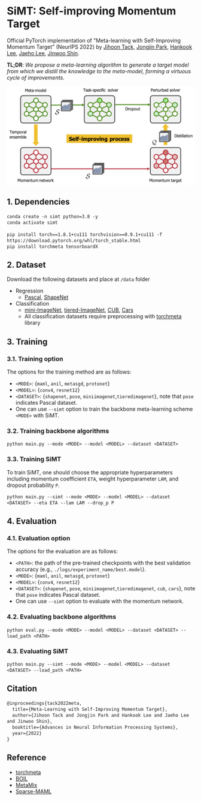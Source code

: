 # SiMT: Self-improving Momentum Target

Official PyTorch implementation of "Meta-learning with Self-Improving Momentum Target" (NeurIPS 2022) by 
[Jihoon Tack](https://jihoontack.github.io/),
[Jongjin Park](https://scholar.google.com/citations?user=F9DGEgEAAAAJ&hl=ko),
[Hankook Lee](https://hankook.github.io/),
[Jaeho Lee](https://jaeho-lee.github.io/),
[Jinwoo Shin](https://alinlab.kaist.ac.kr/shin.html).

**TL;DR**: *We propose a meta-learning algorithm to generate a target model from which we distill the knowledge to the meta-model, forming a virtuous cycle of improvements.*

<p align="center">
    <img src=figure/concept_figure.png width="900"> 
</p>

## 1. Dependencies
```
conda create -n simt python=3.8 -y
conda activate simt

pip install torch==1.8.1+cu111 torchvision==0.9.1+cu111 -f https://download.pytorch.org/whl/torch_stable.html
pip install torchmeta tensorboardX
```

## 2. Dataset
Download the following datasets and place at `/data` folder
- Regression
  - [Pascal](https://github.com/mingzhang-yin/Meta-learning-without-memorization), [ShapeNet](https://github.com/boschresearch/what-matters-for-meta-learning)
- Classification
  - [mini-ImageNet](https://github.com/renmengye/few-shot-ssl-public/), [tiered-ImageNet](https://github.com/renmengye/few-shot-ssl-public/), [CUB](https://paperswithcode.com/dataset/cub-200-2011), [Cars](https://ai.stanford.edu/~jkrause/cars/car_dataset.html)
  - All classification datasets require preprocessing with [torchmeta](https://github.com/tristandeleu/pytorch-meta) library

## 3. Training
### 3.1. Training option
The options for the training method are as follows:
- `<MODE>`: {`maml`, `anil`, `metasgd`, `protonet`}
- `<MODEL>`: {`conv4`, `resnet12`}
- `<DATASET>`: {`shapenet`, `pose`, `miniimagenet`,`tieredimagenet`}, note that `pose` indicates Pascal dataset.
- One can use `--simt` option to train the backbone meta-learning scheme `<MODE>` with SiMT.

### 3.2. Training backbone algorithms
```
python main.py --mode <MODE> --model <MODEL> --dataset <DATASET>
```

### 3.3. Training SiMT
To train SiMT, one should choose the appropriate hyperparameters including momentum coefficient `ETA`, weight hyperparameter `LAM`, and dropout probability `P`.
```
python main.py --simt --mode <MODE> --model <MODEL> --dataset <DATASET> --eta ETA --lam LAM --drop_p P
```

## 4. Evaluation
### 4.1. Evaluation option
The options for the evaluation are as follows:
- `<PATH>`: the path of the pre-trained checkpoints with the best validation accuracy (e.g., `./logs/experiment_name/best.model`).
- `<MODE>`: {`maml`, `anil`, `metasgd`, `protonet`}
- `<MODEL>`: {`conv4`, `resnet12`}
- `<DATASET>`: {`shapenet`, `pose`, `miniimagenet`,`tieredimagenet`, `cub`, `cars`}, note that `pose` indicates Pascal dataset.
- One can use `--simt` option to evaluate with the momentum network.

### 4.2. Evaluating backbone algorithms
```
python eval.py --mode <MODE> --model <MODEL> --dataset <DATASET> --load_path <PATH>
```

### 4.3. Evaluating SiMT
```
python main.py --simt --mode <MODE> --model <MODEL> --dataset <DATASET> --load_path <PATH>
```

## Citation
```
@inproceedings{tack2022meta,
  title={Meta-Learning with Self-Improving Momentum Target},
  author={Jihoon Tack and Jongjin Park and Hankook Lee and Jaeho Lee and Jinwoo Shin},
  booktitle={Advances in Neural Information Processing Systems},
  year={2022}
}
```

## Reference
- [torchmeta](https://github.com/tristandeleu/pytorch-meta)
- [BOIL](https://github.com/HJ-Yoo/BOIL)
- [MetaMix](https://github.com/huaxiuyao/MetaMix)
- [Sparse-MAML](https://github.com/Johswald/learning_where_to_learn)
